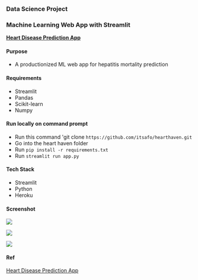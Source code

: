 ### Data Science Project
### Machine Learning Web App with Streamlit
**[Heart Disease Prediction App](https://hearthaven.herokuapp.com)**


#### Purpose
+ A productionized ML web app for hepatitis mortality prediction


#### Requirements
+ Streamlit
+ Pandas
+ Scikit-learn
+ Numpy


#### Run locally on command prompt
+ Run this command 'git clone `https://github.com/itsafo/hearthaven.git`
+ Go into the heart haven folder
+ Run `pip install -r requirements.txt` 
+ Run `streamlit run app.py`

#### Tech Stack
+ Streamlit
+ Python
+ Heroku

#### Screenshot
![](images/ml_streamlit_app01.png)



![](images/ml_streamlit_app02.png)



![](images/ml_streamlit_app03.png)




#### Ref
<a href="https://hearthaven.herokuapp.com" target="_blank">Heart Disease Prediction App</a>

